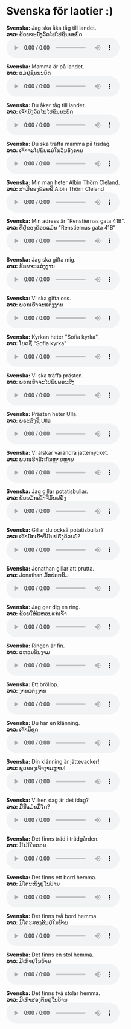 # Svenska för laotier :)

**Svenska:** Jag ska åka tåg till landet.  
**ລາວ:** ຂ້ອຍຈະນັ່ງລົດໄຟໄປຊົນນະບົດ  
<audio controls src="audio/jag_ska_åka_tåg_till_landet.m4a"></audio>

**Svenska:** Mamma är på landet.  
**ລາວ:** ແມ່ຢູ່ຊົນນະບົດ  
<audio controls src="audio/mamma_är_på_landet.m4a"></audio>

**Svenska:** Du åker tåg till landet.  
**ລາວ:** ເຈົ້ານັ່ງລົດໄຟໄປຊົນນະບົດ  
<audio controls src="audio/du_åker_tåg_till_landet.m4a"></audio>

**Svenska:** Du ska träffa mamma på tisdag.  
**ລາວ:** ເຈົ້າຈະໄປພົບແມ່ໃນວັນອັງຄານ  
<audio controls src="audio/du_ska_träffa_mamma_på_tisdag.m4a"></audio>

**Svenska:** Min man heter Albin Thörn Cleland.  
**ລາວ:** ສາມີຂອງຂ້ອຍຊື່ Albin Thörn Cleland  
<audio controls src="audio/min_man_heter_albin_thörn_cleland.m4a"></audio>

**Svenska:** Min adress är "Renstiernas gata 41B".  
**ລາວ:** ທີ່ຢູ່ຂອງຂ້ອຍແມ່ນ "Renstiernas gata 41B"  
<audio controls src="audio/min_adress_är_renstiernas_gata_41b.m4a"></audio>

**Svenska:** Jag ska gifta mig.  
**ລາວ:** ຂ້ອຍຈະແຕ່ງງານ  
<audio controls src="audio/jag_ska_gifta_mig.m4a"></audio>

**Svenska:** Vi ska gifta oss.  
**ລາວ:** ພວກເຮົາຈະແຕ່ງງານ  
<audio controls src="audio/vi_ska_gifta_oss.m4a"></audio>

**Svenska:** Kyrkan heter "Sofia kyrka".  
**ລາວ:** ໂບດຊື່ "Sofia kyrka"  
<audio controls src="audio/kyrkan_heter_sofia_kyrka.m4a"></audio>

**Svenska:** Vi ska träffa prästen.  
**ລາວ:** ພວກເຮົາຈະໄປພົບພຣະສົງ  
<audio controls src="audio/vi_ska_träffa_prästen.m4a"></audio>

**Svenska:** Prästen heter Ulla.  
**ລາວ:** ພຣະສົງຊື່ Ulla  
<audio controls src="audio/prästen_heter_ulla.m4a"></audio>

**Svenska:** Vi älskar varandra jättemycket.  
**ລາວ:** ພວກເຮົາຮັກກັນຫຼາຍຫຼາຍ  
<audio controls src="audio/vi_älskar_varandra_jättemycket.m4a"></audio>

**Svenska:** Jag gillar potatisbullar.  
**ລາວ:** ຂ້ອຍມັກເຂົ້າຈີ່ມັນຝຣັ່ງ  
<audio controls src="audio/jag_gillar_potatisbullar.m4a"></audio>

**Svenska:** Gillar du också potatisbullar?  
**ລາວ:** ເຈົ້າມັກເຂົ້າຈີ່ມັນຝຣັ່ງດ້ວຍບໍ່?  
<audio controls src="audio/gillar_du_också_potatisbullar.m4a"></audio>

**Svenska:** Jonathan gillar att prutta.  
**ລາວ:** Jonathan ມັກປ່ອຍລົມ  
<audio controls src="audio/jonathan_gillar_att_prutta.m4a"></audio>

**Svenska:** Jag ger dig en ring.  
**ລາວ:** ຂ້ອຍໃຫ້ແຫວນແກ່ເຈົ້າ  
<audio controls src="audio/jag_ger_dig_en_ring.m4a"></audio>

**Svenska:** Ringen är fin.  
**ລາວ:** ແຫວນນັ້ນງາມ  
<audio controls src="audio/ringen_är_fin.m4a"></audio>

**Svenska:** Ett bröllop.  
**ລາວ:** ງານແຕ່ງງານ  
<audio controls src="audio/ett_bröllop.m4a"></audio>

**Svenska:** Du har en klänning.  
**ລາວ:** ເຈົ້າມີຊຸດ  
<audio controls src="audio/du_har_en_klänning.m4a"></audio>

**Svenska:** Din klänning är jättevacker!  
**ລາວ:** ຊຸດຂອງເຈົ້າງາມຫຼາຍ!  
<audio controls src="audio/din_klänning_är_jättevacker.m4a"></audio>

**Svenska:** Vilken dag är det idag?  
**ລາວ:** ມື້ນີ້ແມ່ນມື້ໃດ?  
<audio controls src="audio/vilken_dag_är_det_idag.m4a"></audio>

**Svenska:** Det finns träd i trädgården.  
**ລາວ:** ມີໄມ້ໃນສວນ  
<audio controls src="audio/det_finns_träd_i_trädgården.m4a"></audio>

**Svenska:** Det finns ett bord hemma.  
**ລາວ:** ມີໂຕະໜຶ່ງຢູ່ໃນບ້ານ  
<audio controls src="audio/det_finns_ett_bord_hemma.m4a"></audio>

**Svenska:** Det finns två bord hemma.  
**ລາວ:** ມີໂຕະສອງອັນຢູ່ໃນບ້ານ  
<audio controls src="audio/det_finns_två_bord_hemma.m4a"></audio>

**Svenska:** Det finns en stol hemma.  
**ລາວ:** ມີເກົ່າຢູ່ໃນບ້ານ  
<audio controls src="audio/det_finns_en_stol_hemma.m4a"></audio>

**Svenska:** Det finns två stolar hemma.  
**ລາວ:** ມີເກົ່າສອງຕົ້ນຢູ່ໃນບ້ານ  
<audio controls src="audio/det_finns_två_stolar_hemma.m4a"></audio>